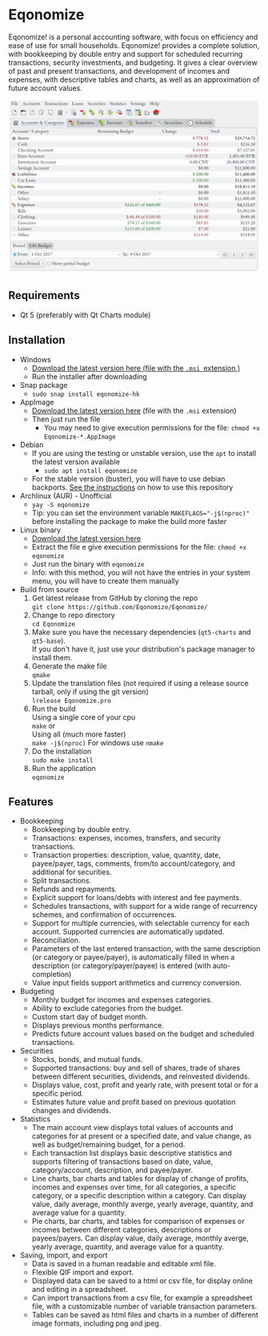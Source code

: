 # Eqonomize
Eqonomize! is a personal accounting software, with focus on efficiency and ease of use for small households. Eqonomize! provides a complete solution, with bookkeeping by double entry and support for scheduled recurring transactions, security investments, and budgeting. It gives a clear overview of past and present transactions, and development of incomes and expenses, with descriptive tables and charts, as well as an approximation of future account values.

![Image of Eqonomize](https://github.com/Eqonomize/eqonomize.github.io/blob/master/images/accounts.png?raw=true)

## Requirements
* Qt 5 (preferably with Qt Charts module)

## Installation
- Windows
    - [Download the latest version here (file with the `.msi `extension,)](https://github.com/Eqonomize/Eqonomize/releases)
    - Run the installer after downloading
- Snap package
    - `sudo snap install eqonomize-hk`
- AppImage
    - [Download the latest version here](https://github.com/Eqonomize/Eqonomize/releases) (file with the `.msi` extension)
    - Then just run the file
        - You may need to give execution permissions for the file: `chmod +x Eqonomize-*.AppImage`
- Debian
    - If you are using the testing or unstable version, use the `apt` to install the latest version available
        - `sudo apt install eqonomize`
    - For the stable version (buster), you will have to use debian backports. [See the instructions](https://backports.debian.org/Instructions/) on how to use this repository
- Archlinux (AUR) - Unofficial
    - `yay -S eqonomize`
    - Tip: you can set the environment variable `MAKEFLAGS="-j$(nproc)"` before installing the package to make the build more faster
- Linux binary
    - [Download the latest version here](https://github.com/Eqonomize/Eqonomize/releases)
    - Extract the file e give execution permissions for the file: `chmod +x eqonomize`
    - Just run the binary with `eqonomize`
    - Info: with this method, you will not have the entries in your system menu, you will have to create them manually
- Build from source
    1.  Get latest release from GitHub by cloning the repo  
        `git clone https://github.com/Eqonomize/Eqonomize/`
    2.  Change to repo directory  
        `cd Eqonomize`
    3.  Make sure you have the necessary dependencies (`qt5-charts` and `qt5-base`).  
        If you don't have it, just use your distribution's package manager to install them.
    4.  Generate the make file  
        `qmake`
    5.  Update the translation files (not required if using a release source tarball, only if using the git version)  
        `lrelease Eqonomize.pro`
    6.  Run the build  
        Using a single core of your cpu  
        `make` or  
        Using all (much more faster)  
        `make -j$(nproc)`
        For windows use *`nmake`*
    8.  Do the installation  
        `sudo make install`
    9.  Run the application  
        `eqonomize`

## Features
* Bookkeeping
  * Bookkeeping by double entry.
  * Transactions: expenses, incomes, transfers, and security transactions.
  * Transaction properties: description, value, quantity, date, payee/payer, tags, comments, from/to account/category, and additional for securities.
  * Split transactions.
  * Refunds and repayments.
  * Explicit support for loans/debts with interest and fee payments.
  * Schedules transactions, with support for a wide range of recurrency schemes, and confirmation of occurrences.
  * Support for multiple currencies, with selectable currency for each account. Supported currencies are automatically updated.
  * Reconciliation.
  * Parameters of the last entered transaction, with the same description (or category or payee/payer), is automatically filled in when a description (or category/payer/payee) is entered (with auto-completion)
  * Value input fields support arithmetics and currency conversion.
* Budgeting
  * Monthly budget for incomes and expenses categories.
  * Ability to exclude categories from the budget.
  * Custom start day of budget month.
  * Displays previous months performance.
  * Predicts future account values based on the budget and scheduled transactions.
* Securities
  * Stocks, bonds, and mutual funds.
  * Supported transactions: buy and sell of shares, trade of shares between different securities, dividends, and reinvested dividends.
  * Displays value, cost, profit and yearly rate, with present total or for a specific period.
  * Estimates future value and profit based on previous quotation changes and dividends.
* Statistics
  * The main account view displays total values of accounts and categories for at present or a specified date, and value change, as well as budget/remaining budget, for a period.
  * Each transaction list displays basic descriptive statistics and supports filtering of transactions based on date, value, category/account, description, and payee/payer.
  * Line charts, bar charts and tables for display of change of profits, incomes and expenses over time, for all categories, a specific category, or a specific description within a category. Can display value, daily average, monthly averge, yearly average, quantity, and average value for a quantity.
  * Pie charts, bar charts, and tables for comparison of expenses or incomes between different categories, descriptions or payees/payers. Can display value, daily average, monthly averge, yearly average, quantity, and average value for a quantity.
* Saving, import, and export
  * Data is saved in a human readable and editable xml file.
  * Flexible QIF import and export.
  * Displayed data can be saved to a html or csv file, for display online and editing in a spreadsheet.
  * Can import transactions from a csv file, for example a spreadsheet file, with a customizable number of variable transaction parameters.
  * Tables can be saved as html files and charts in a number of different image formats, including png and jpeg.

